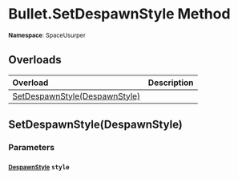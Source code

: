 # Bullet.SetDespawnStyle Method

<small>**Namespace**: SpaceUsurper</small>

## Overloads

<div markdown="1" class="member-table">

| Overload | Description |
| :------- | ----------- |
| [SetDespawnStyle(DespawnStyle)](#DespawnStyle_) |  | 

</div>

## SetDespawnStyle(DespawnStyle)
### Parameters
#### <small>[DespawnStyle](../DespawnStyle.md)</small> `style`

